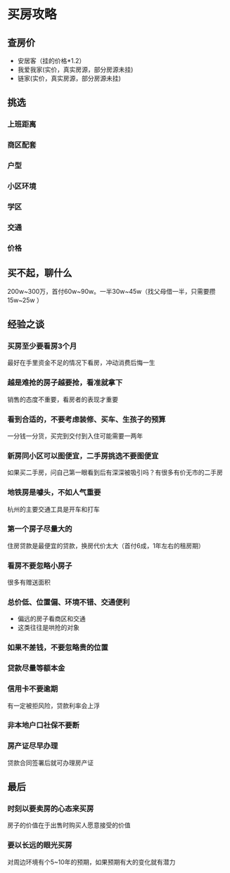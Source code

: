# 买房攻略

## 查房价
- 安居客（挂的价格*1.2）
- 我爱我家(实价，真实房源，部分房源未挂)
- 链家(实价，真实房源，部分房源未挂)

## 挑选
### 上班距离
### 商区配套
### 户型
### 小区环境
### 学区
### 交通


### 价格

## 买不起，聊什么
200w~300万，首付60w~90w。一半30w~45w（找父母借一半，只需要攒15w~25w ）

## 经验之谈
### 买房至少要看房3个月
最好在手里资金不足的情况下看房，冲动消费后悔一生

### 越是难抢的房子越要抢，看准就拿下
销售的态度不重要，看房者的表现才重要

### 看到合适的，不要考虑装修、买车、生孩子的预算
一分钱一分货，买完到交付到入住可能需要一两年

### 新房同小区可以图便宜，二手房挑选不要图便宜
如果买二手房，问自己第一眼看到后有深深被吸引吗？有很多有价无市的二手房

### 地铁房是噱头，不如人气重要
杭州的主要交通工具是开车和打车

### 第一个房子尽量大的
住房贷款是最便宜的贷款，换房代价太大（首付6成，1年左右的租房期）

### 看房不要忽略小房子
很多有赠送面积


### 总价低、位置偏、环境不错、交通便利
- 偏远的房子看商区和交通
- 这类往往是哄抢的对象

### 如果不差钱，不要忽略贵的位置

### 贷款尽量等额本金

### 信用卡不要逾期
有一定被拒风险，贷款利率会上浮

### 非本地户口社保不要断

### 房产证尽早办理
贷款合同签署后就可办理房产证

## 最后
### 时刻以要卖房的心态来买房

房子的价值在于出售时购买人愿意接受的价值

### 要以长远的眼光买房
对周边环境有个5~10年的预期，如果预期有大的变化就有潜力





